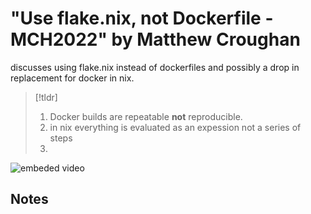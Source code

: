 # "Use flake.nix, not Dockerfile - MCH2022" by Matthew Croughan
discusses using flake.nix instead of dockerfiles and possibly a drop in replacement for docker in nix.

>[!tldr]
>1. Docker builds are repeatable **not** reproducible.
>2. in nix everything is evaluated as an expession not a series of steps
>3. 

![embeded video](https://www.youtube.com/watch?v=0uixRE8xlbY)

## Notes
